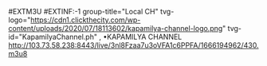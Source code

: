 
#EXTM3U
#EXTINF:-1 group-title="Local CH" tvg-logo="https://cdn1.clickthecity.com/wp-content/uploads/2020/07/18113602/kapamilya-channel-logo.png" tvg-id="KapamilyaChannel.ph" , •KAPAMILYA CHANNEL
http://103.73.58.238:8443/live/3nl8Fzaa7u3oVFA1c6PPFA/1666194962/430.m3u8
